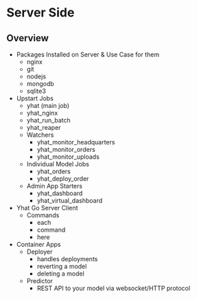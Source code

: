 # Server Side
## Overview

- Packages Installed on Server & Use Case for them
  - nginx
  - git
  - nodejs
  - mongodb
  - sqlite3
- Upstart Jobs
  - yhat (main job)
  - yhat_nginx
  - yhat_run_batch
  - yhat_reaper
  - Watchers
    - yhat_monitor_headquarters
    - yhat_monitor_orders
    - yhat_monitor_uploads
  - Individual Model Jobs
    - yhat_orders
    - yhat_deploy_order
  - Admin App Starters
    - yhat_dashboard
    - yhat_virtual_dashboard
- Yhat Go Server Client
  - Commands
    - each
    - command
    - here
- Container Apps
  - Deployer
    - handles deployments
    - reverting a model
    - deleting a model
  - Predictor
    - REST API to your model via websocket/HTTP protocol